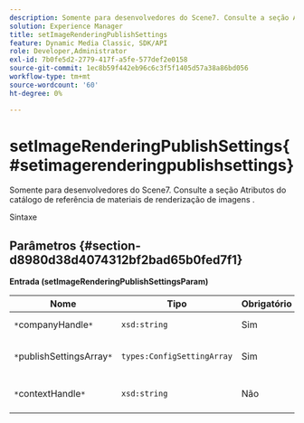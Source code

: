 ```yaml
---
description: Somente para desenvolvedores do Scene7. Consulte a seção Atributos do catálogo de referência de materiais de renderização de imagens .
solution: Experience Manager
title: setImageRenderingPublishSettings
feature: Dynamic Media Classic, SDK/API
role: Developer,Administrator
exl-id: 7b0fe5d2-2779-417f-a5fe-577def2e0158
source-git-commit: 1ec8b59f442eb96c6c3f5f1405d57a38a86bd056
workflow-type: tm+mt
source-wordcount: '60'
ht-degree: 0%

---
```


# setImageRenderingPublishSettings{#setimagerenderingpublishsettings}

Somente para desenvolvedores do Scene7. Consulte a seção Atributos do catálogo de referência de materiais de renderização de imagens .

Sintaxe

## Parâmetros {#section-d8980d38d4074312bf2bad65b0fed7f1}

**Entrada (setImageRenderingPublishSettingsParam)**

| Nome | Tipo | Obrigatório | Descrição |
|---|---|---|---|
| `*`companyHandle`*` | `xsd:string` | Sim | Manuseio da empresa. |
| `*`publishSettingsArray`*` | `types:ConfigSettingArray` | Sim | Somente para desenvolvedores do Scene7. |
| `*`contextHandle`*` | `xsd:string` | Não | Lidar com o contexto de publicação. |
